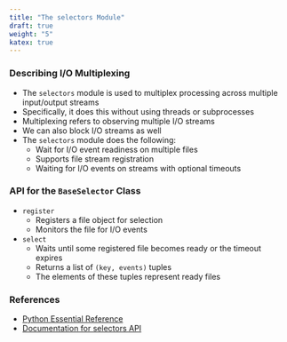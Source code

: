 ```yaml
---
title: "The selectors Module"
draft: true
weight: "5"
katex: true
---
```


### Describing I/O Multiplexing
- The `selectors` module is used to multiplex processing across multiple input/output streams
- Specifically, it does this without using threads or subprocesses
- Multiplexing refers to observing multiple I/O streams
- We can also block I/O streams as well
- The `selectors` module does the following:
	- Wait for I/O event readiness on multiple files
	- Supports file stream registration
	- Waiting for I/O events on streams with optional timeouts

### API for the `BaseSelector` Class
- `register`
	- Registers a file object for selection
	- Monitors the file for I/O events
- `select`
	- Waits until some registered file becomes ready or the timeout expires
	- Returns a list of `(key, events)` tuples
	- The elements of these tuples represent ready files

### References
- [Python Essential Reference](http://index-of.co.uk/Python/Python%20Essential%20Reference,%20Fourth%20Edition.pdf)
- [Documentation for selectors API](https://docs.python.org/3/library/selectors.html)
